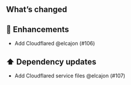 ## What’s changed

## 🚀 Enhancements

- Add Cloudflared @elcajon (#106)

## ⬆️ Dependency updates

- Add Cloudflared service files @elcajon (#107)
